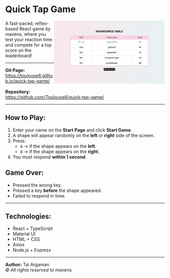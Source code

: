 # Quick Tap Game

<img align="right" src="./src/Assets/screenshot.png" alt="Quick Tap Screenshot" width="350">

A fast-paced, reflex-based React game by mavens, where you test your reaction time and compete for a top score on the leaderboard!

---

**Git Page:**
<br>
https://toulouse6.github.io/quick-tap-game/
<br><br>
**Repository:**
<br>
https://github.com/Toulouse6/quick-tap-game/

---

## How to Play:

1. Enter your name on the **Start Page** and click **Start Game**.
2. A shape will appear randomly on the **left** or **right** side of the screen.
3. Press:
   - `A` → if the shape appears on the **left**.
   - `D` → if the shape appears on the **right**.
4. You must respond **within 1 second**.


## Game Over:

- Pressed the wrong key.
- Pressed a key **before** the shape appeared.
- Failed to respond in time.

---

## Technologies:

- React + TypeScript
- Material UI
- HTML + CSS
- Axios
- Node.js + Express

---

**Author:** Tal Argaman
<br>
*&copy; All rights reserved to mavens.*

